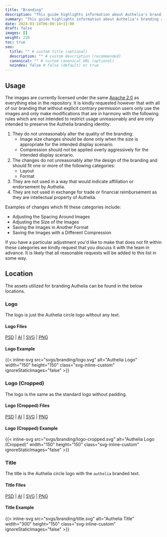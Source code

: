 ```yaml
---
title: "Branding"
description: "This guide highlights information about Authelia's branding assets"
summary: "This guide highlights information about Authelia's branding assets."
date: 2024-03-14T06:00:14+11:00
draft: false
images: []
weight: 220
toc: true
seo:
  title: "" # custom title (optional)
  description: "" # custom description (recommended)
  canonical: "" # custom canonical URL (optional)
  noindex: false # false (default) or true
---
```


## Usage

The images are currently licensed under the same [Apache 2.0](https://github.com/authelia/authelia/blob/master/LICENSE)
as everything else in the repository. It is kindly requested however that with all of our branding that without explicit
contrary permission users only use the images and only make modifications that are in harmony with the following rules
which are not intended to restrict usage unreasonably and are only intended to preserve the Authelia branding identity:

1. They do not unreasonably alter the quality of the branding:
   - Image size changes should be done only when the size is appropriate for the intended display scenario.
   - Compression should not be applied overly aggressively for the intended display scenario.
2. The changes do not unreasonably alter the design of the branding and should fit one or more of the following
   categories:
   - Layout
   - Format
3. They are not used in a way that would indicate affiliation or endorsement by Authelia.
4. They are not used in exchange for trade or financial reimbursement as they are intellectual property of Authelia.

Examples of changes which fit these categories include:

- Adjusting the Spacing Around Images
- Adjusting the Size of the Images
- Saving the Images in Another Format
- Saving the Images with a Different Compression

If you have a particular adjustment you'd like to make that does not fit within these categories we kindly request that
you discuss it with the team in advance. It is likely that all reasonable requests will be added to this list in some
way.

## Location

The assets utilized for branding Authelia can be found in the below locations.

### Logo

The logo is just the Authelia circle logo without any text.

#### Logo Files

[PSD](/native/branding/logo.psd) | [AI](/native/branding/logo.ai) | [SVG](/svgs/branding/logo.svg) | [PNG](/images/branding/logo.png)

#### Logo Example

{{< inline-svg src="svgs/branding/logo.svg" alt="Authelia Logo" width="150" height="150" class="svg-inline-custom" ignoreStaticImages="false" >}}

### Logo (Cropped)

The logo is the same as the standard logo without padding.

#### Logo (Cropped) Files

[PSD](/images/branding/logo-cropped.psd) | [AI](/images/branding/logo-cropped.ai) | [SVG](/svgs/branding/logo-cropped.svg) | [PNG](/images/branding/logo-cropped.png)

#### Logo (Cropped) Example

{{< inline-svg src="svgs/branding/logo-cropped.svg" alt="Authelia Logo (Cropped)" width="150" height="150" class="svg-inline-custom" ignoreStaticImages="false" >}}

### Title

The title is the Authelia circle logo with the `authelia` branded text.

#### Title Files

[PSD](/native/branding/title.psd) | [AI](/native/branding/title.ai) | [SVG](/svgs/branding/title.svg) | [PNG](/images/branding/title.png)

#### Title Example

{{< inline-svg src="svgs/branding/title.svg" alt="Authelia Title" width="300" height="150" class="svg-inline-custom" ignoreStaticImages="false" >}}
